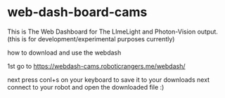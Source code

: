 # web-dash-board-cams
This is The Web Dashboard for The LImeLight and Photon-Vision output. (this is for development/experimental purposes currently)


how to download and use the webdash

1st go to https://webdash-cams.roboticrangers.me/webdash/

next press conl+s on your keyboard to save it to your downloads next connect to your robot and open the downloaded file :)
